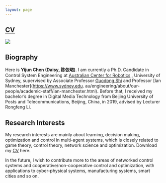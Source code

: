 ```yaml
---
layout: page
---
```

## [CV](https://chyj528.github.io/file/CV-Yijun_Chen.pdf)
<img src="https://chyj528.github.io/yijunchen.jpg">

## Biography

Here is **Yijun Chen (Daisy, 陈依珺)**. I am currently a Ph.D. Candidate in Control
System Engineering
at [Australian Center for Robotics](https://www.sydney.edu.au/engineering/our-research/robotics-and-intelligent-systems/australian-centre-for-field-robotics.html)
, University of Sydney, supervised by Associate
Professor [Guodong Shi](https://www.sydney.edu.au/engineering/about/our-people/academic-staff/guodong-shi.html)
and
Professor [Ian Manchester](https://www.sydney.edu.
au/engineering/about/our-people/academic-staff/ian-manchester.html). Before that, I received my bachelor’s degree in Digital Media Technology from
Beijing University of Posts and Telecommunications, Beijing, China, in 2019,
advised by Lecturer Rongfeng Li.



## Research Interests


My research interests are mainly about learning, decision making, optimization
and control in multi-agent systems, which is closely related to game theory,
control theory, network science and optimization. Download my [CV](https://chyj528.github.io/file/CV-Yijun_Chen.pdf) here.

<div class="no-indent">
In the future, I wish to contribute more to the areas of networked control
systems and cooperative/non-cooperative control and optimization, with
applications to cyber-physical systems, manufacturing systems, smart cities and
so on.
</div> 
 


